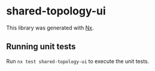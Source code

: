 # shared-topology-ui

This library was generated with [Nx](https://nx.dev).

## Running unit tests

Run `nx test shared-topology-ui` to execute the unit tests.
